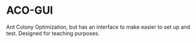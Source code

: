 # ACO-GUI
Ant Colony Optimization, but has an interface to make easier to set up and test. Designed for teaching purposes.
